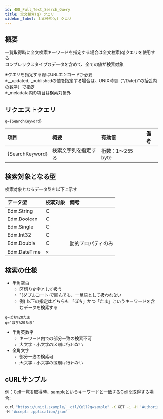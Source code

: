 ```yaml
---
id: 408_Full_Text_Search_Query
title: 全文検索(q) クエリ
sidebar_label: 全文検索(q) クエリ
---
```

## 概要
一覧取得時に全文検索キーワードを指定する場合は全文検索(q)クエリを使用する  
コンプレックスタイプのデータを含めて、全ての値が検索対象


※クエリを指定する際はURLエンコードが必要  
※\__updated, \_publishedの値を指定する場合は、UNIX時間（"/Date()"の括弧内の数字）で指定  
※\_metadata内の項目は検索対象外
## リクエストクエリ
```
q={SearchKeyword}
```
|項目|概要|有効値|備考|
|:--|:--|:--|:--|
|{SearchKeyword}|検索文字列を指定する|桁数：1&#65374;255 byte||

## 検索対象となる型
検索対象となるデータ型を以下に示す

|データ型|検索対象|備考|
|:--|:--|:--|
|Edm.String|○||
|Edm.Boolean|○||
|Edm.Single|○||
|Edm.Int32|○||
|Edm.Double|○|動的プロパティのみ|
|Edm.DateTime|×||
## 検索の仕様
* 半角空白
	- 区切り文字として扱う
	- "(ダブルコート)で囲んでも、一単語として扱われない
	- 例) 以下の指定はどちらも 「ぽち」かつ「たま」というキーワードを含むデータを検索する
```
q=ぽち%20たま
q="ぽち%20たま"
```
* 半角英数字
	- キーワード内での部分一致の検索不可
	- 大文字・小文字の区別は行わない
* 全角文字
	- 部分一致の検索可
	- 大文字・小文字の区別は行わない

## cURLサンプル
例：Cell一覧を取得時、sampleというキーワードと一致するCellを取得する場合:
```sh
curl "https://unit1.example/__ctl/Cell?q=sample" -X GET -i -H 'Authorization: Bearer AA~PBDc...(省略)...FrTjA' \
-H 'Accept: application/json'
```

